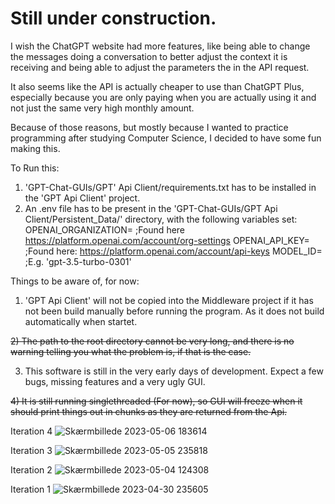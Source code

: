 # Still under construction.

I wish the ChatGPT website had more features, like being able to change the messages doing a conversation to better adjust the context it is receiving and being able to adjust the parameters the in the API request.

It also seems like the API is actually cheaper to use than ChatGPT Plus, especially because you are only paying when you are actually using it and not just the same very high monthly amount.

Because of those reasons, but mostly because I wanted to practice programming after studying Computer Science, I decided to have some fun making this.


To Run this:
   1) 'GPT-Chat-GUIs/GPT' Api Client/requirements.txt has to be installed in the 'GPT Api Client' project.
   2) An .env file has to be present in the 'GPT-Chat-GUIs/GPT Api Client/Persistent_Data/' directory, with the following variables set:
       OPENAI_ORGANIZATION= ;Found here https://platform.openai.com/account/org-settings
       OPENAI_API_KEY= ;Found here: https://platform.openai.com/account/api-keys
       MODEL_ID= ;E.g. 'gpt-3.5-turbo-0301'
       
Things to be aware of, for now:
   1) 'GPT Api Client' will not be copied into the Middleware project if it has not been build manually before running the program. As it does not build automatically when           startet.
   
   ~~2) The path to the root directory cannot be very long, and there is no warning telling you what the problem is, if that is the case.~~
   
   3) This software is still in the very early days of development. Expect a few bugs, missing features and a very ugly GUI.
   
   ~~4) It is still running singlethreaded (For now), so GUI will freeze when it should print things out in chunks as they are returned from the Api.~~
 
 Iteration 4
 ![Skærmbillede 2023-05-06 183614](https://user-images.githubusercontent.com/85315025/236636486-f8b567d2-6f50-4378-ae93-44542b718cbe.png)

 
 Iteration 3
 ![Skærmbillede 2023-05-05 235818](https://user-images.githubusercontent.com/85315025/236575488-79ef2643-e2ba-4b41-b2f6-b0502aea83e6.png)

 
Iteration 2
![Skærmbillede 2023-05-04 124308](https://user-images.githubusercontent.com/85315025/236182140-aeb73643-a30d-4c21-a3f4-f4f5cd05e3d3.png)

Iteration 1
![Skærmbillede 2023-04-30 235605](https://user-images.githubusercontent.com/85315025/235378010-5202531f-8d0e-4263-aeae-f42fe33aa95f.png)
